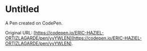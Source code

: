 # Untitled

A Pen created on CodePen.

Original URL: [https://codepen.io/ERIC-HAZIEL-ORTIZLAGARDE/pen/yyYWLEN](https://codepen.io/ERIC-HAZIEL-ORTIZLAGARDE/pen/yyYWLEN).

